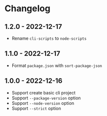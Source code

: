 # Changelog

## 1.2.0 - 2022-12-17

- Rename `cli-scripts` to `node-scripts`

## 1.1.0 - 2022-12-17

- Format `package.json` with `sort-package-json`

## 1.0.0 - 2022-12-16

- Support create basic cli project
- Support `--package-version` option
- Support `--node-version` option
- Support `--strict` option

